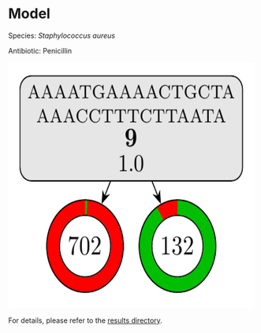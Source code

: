 
# Model

Species: *Staphylococcus aureus*

Antibiotic: Penicillin

<a href="./model.pdf"><img src="./model.png" width=500 height=500 /></a>

For details, please refer to the [results directory](../../../../../results/cart_b/staphylococcus%20aureus/penicillin/repeat_9/).

